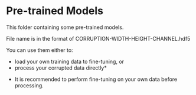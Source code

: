 # Pre-trained Models

This folder containing some pre-trained models.

File name is in the format of CORRUPTION-WIDTH-HEIGHT-CHANNEL.hdf5

You can use them either to:

+ load your own training data to fine-tuning, or
+ process your corrupted data directly*

* It is recommended to perform fine-tuning on your own data before processing.

